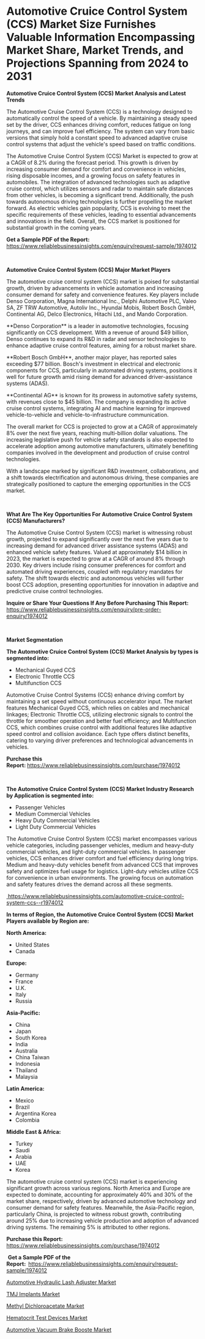 <p><h1>Automotive Cruice Control System (CCS) Market Size Furnishes Valuable Information Encompassing Market Share, Market Trends, and Projections Spanning from 2024 to 2031</h1></p><p><strong>Automotive Cruice Control System (CCS) Market Analysis and Latest Trends</strong></p>
<p><p>The Automotive Cruise Control System (CCS) is a technology designed to automatically control the speed of a vehicle. By maintaining a steady speed set by the driver, CCS enhances driving comfort, reduces fatigue on long journeys, and can improve fuel efficiency. The system can vary from basic versions that simply hold a constant speed to advanced adaptive cruise control systems that adjust the vehicle's speed based on traffic conditions.</p><p>The Automotive Cruise Control System (CCS) Market is expected to grow at a CAGR of 8.2% during the forecast period. This growth is driven by increasing consumer demand for comfort and convenience in vehicles, rising disposable incomes, and a growing focus on safety features in automobiles. The integration of advanced technologies such as adaptive cruise control, which utilizes sensors and radar to maintain safe distances from other vehicles, is becoming a significant trend. Additionally, the push towards autonomous driving technologies is further propelling the market forward. As electric vehicles gain popularity, CCS is evolving to meet the specific requirements of these vehicles, leading to essential advancements and innovations in the field. Overall, the CCS market is positioned for substantial growth in the coming years.</p></p>
<p><strong>Get a Sample PDF of the Report:&nbsp;</strong> <a href="https://www.reliablebusinessinsights.com/enquiry/request-sample/1974012?utm_campaign=63&utm_medium=2&utm_source=Github&utm_content=ia&utm_term=04112024&utm_id=automotive-cruice-control-system-ccs">https://www.reliablebusinessinsights.com/enquiry/request-sample/1974012</a></p>
<p>&nbsp;</p>
<p><strong>Automotive Cruice Control System (CCS) Major Market Players</strong></p>
<p><p>The automotive cruise control system (CCS) market is poised for substantial growth, driven by advancements in vehicle automation and increasing consumer demand for safety and convenience features. Key players include Denso Corporation, Magna International Inc., Delphi Automotive PLC, Valeo SA, ZF TRW Automotive, Autoliv Inc., Hyundai Mobis, Robert Bosch GmbH, Continental AG, Delco Electronics, Hitachi Ltd., and Mando Corporation.</p><p>**Denso Corporation** is a leader in automotive technologies, focusing significantly on CCS development. With a revenue of around $49 billion, Denso continues to expand its R&D in radar and sensor technologies to enhance adaptive cruise control features, aiming for a robust market share.</p><p>**Robert Bosch GmbH**, another major player, has reported sales exceeding $77 billion. Bosch's investment in electrical and electronic components for CCS, particularly in automated driving systems, positions it well for future growth amid rising demand for advanced driver-assistance systems (ADAS).</p><p>**Continental AG** is known for its prowess in automotive safety systems, with revenues close to $45 billion. The company is expanding its active cruise control systems, integrating AI and machine learning for improved vehicle-to-vehicle and vehicle-to-infrastructure communication.</p><p>The overall market for CCS is projected to grow at a CAGR of approximately 8% over the next five years, reaching multi-billion dollar valuations. The increasing legislative push for vehicle safety standards is also expected to accelerate adoption among automotive manufacturers, ultimately benefiting companies involved in the development and production of cruise control technologies.</p><p>With a landscape marked by significant R&D investment, collaborations, and a shift towards electrification and autonomous driving, these companies are strategically positioned to capture the emerging opportunities in the CCS market.</p></p>
<p>&nbsp;</p>
<p><strong>What Are The Key Opportunities For Automotive Cruice Control System (CCS) Manufacturers?</strong></p>
<p><p>The Automotive Cruise Control System (CCS) market is witnessing robust growth, projected to expand significantly over the next five years due to increasing demand for advanced driver assistance systems (ADAS) and enhanced vehicle safety features. Valued at approximately $14 billion in 2023, the market is expected to grow at a CAGR of around 8% through 2030. Key drivers include rising consumer preferences for comfort and automated driving experiences, coupled with regulatory mandates for safety. The shift towards electric and autonomous vehicles will further boost CCS adoption, presenting opportunities for innovation in adaptive and predictive cruise control technologies.</p></p>
<p><strong>Inquire or Share Your Questions If Any Before Purchasing This Report:</strong> <a href="https://www.reliablebusinessinsights.com/enquiry/pre-order-enquiry/1974012?utm_campaign=63&utm_medium=2&utm_source=Github&utm_content=ia&utm_term=04112024&utm_id=automotive-cruice-control-system-ccs">https://www.reliablebusinessinsights.com/enquiry/pre-order-enquiry/1974012</a></p>
<p>&nbsp;</p>
<p><strong>Market Segmentation</strong></p>
<p><strong>The Automotive Cruice Control System (CCS) Market Analysis by types is segmented into:</strong></p>
<p><ul><li>Mechanical Guyed CCS</li><li>Electronic Throttle CCS</li><li>Multifunction CCS</li></ul></p>
<p><p>Automotive Cruise Control Systems (CCS) enhance driving comfort by maintaining a set speed without continuous accelerator input. The market features Mechanical Guyed CCS, which relies on cables and mechanical linkages; Electronic Throttle CCS, utilizing electronic signals to control the throttle for smoother operation and better fuel efficiency; and Multifunction CCS, which combines cruise control with additional features like adaptive speed control and collision avoidance. Each type offers distinct benefits, catering to varying driver preferences and technological advancements in vehicles.</p></p>
<p><strong>Purchase this Report:&nbsp;</strong><a href="https://www.reliablebusinessinsights.com/purchase/1974012?utm_campaign=63&utm_medium=2&utm_source=Github&utm_content=ia&utm_term=04112024&utm_id=automotive-cruice-control-system-ccs">https://www.reliablebusinessinsights.com/purchase/1974012</a></p>
<p>&nbsp;</p>
<p><strong>The Automotive Cruice Control System (CCS) Market Industry Research by Application is segmented into:</strong></p>
<p><ul><li>Passenger Vehicles</li><li>Medium Commercial Vehicles</li><li>Heavy Duty Commercial Vehicles</li><li>Light Duty Commercial Vehicles</li></ul></p>
<p><p>The Automotive Cruise Control System (CCS) market encompasses various vehicle categories, including passenger vehicles, medium and heavy-duty commercial vehicles, and light-duty commercial vehicles. In passenger vehicles, CCS enhances driver comfort and fuel efficiency during long trips. Medium and heavy-duty vehicles benefit from advanced CCS that improves safety and optimizes fuel usage for logistics. Light-duty vehicles utilize CCS for convenience in urban environments. The growing focus on automation and safety features drives the demand across all these segments.</p></p>
<p><a href="https://www.reliablebusinessinsights.com/automotive-cruice-control-system-ccs--r1974012?utm_campaign=63&utm_medium=2&utm_source=Github&utm_content=ia&utm_term=04112024&utm_id=automotive-cruice-control-system-ccs">&nbsp;https://www.reliablebusinessinsights.com/automotive-cruice-control-system-ccs--r1974012</a></p>
<p><strong>In terms of Region, the Automotive Cruice Control System (CCS) Market Players available by Region are:</strong></p>
<p>
    <p> <strong> North America: </strong>
        <ul>
            <li>United States</li>
            <li>Canada</li>
        </ul>
        </p> 
    <p> <strong> Europe: </strong>
        <ul>
            <li>Germany</li>
            <li>France</li>
            <li>U.K.</li>
            <li>Italy</li>
            <li>Russia</li>
        </ul>
        </p> 
    <p> <strong> Asia-Pacific: </strong>
        <ul>
            <li>China</li>
            <li>Japan</li>
            <li>South Korea</li>
            <li>India</li>
            <li>Australia</li>
            <li>China Taiwan</li>
            <li>Indonesia</li>
            <li>Thailand</li>
            <li>Malaysia</li>
        </ul>
        </p> 
    <p> <strong> Latin America: </strong>
        <ul>
            <li>Mexico</li>
            <li>Brazil</li>
            <li>Argentina Korea</li>
            <li>Colombia</li>
        </ul>
        </p> 
    <p> <strong> Middle East & Africa: </strong>
        <ul>
            <li>Turkey</li>
            <li>Saudi</li>
            <li>Arabia</li>
            <li>UAE</li>
            <li>Korea</li>
        </ul>
    </p>
    </p>
<p><p>The automotive cruise control system (CCS) market is experiencing significant growth across various regions. North America and Europe are expected to dominate, accounting for approximately 40% and 30% of the market share, respectively, driven by advanced automotive technology and consumer demand for safety features. Meanwhile, the Asia-Pacific region, particularly China, is projected to witness robust growth, contributing around 25% due to increasing vehicle production and adoption of advanced driving systems. The remaining 5% is attributed to other regions.</p></p>
<p><strong>Purchase this Report: </strong><a href="https://www.reliablebusinessinsights.com/purchase/1974012?utm_campaign=63&utm_medium=2&utm_source=Github&utm_content=ia&utm_term=04112024&utm_id=automotive-cruice-control-system-ccs">https://www.reliablebusinessinsights.com/purchase/1974012</a></p>
<p>&nbsp;<strong>Get a Sample PDF of the Report:&nbsp;&nbsp;</strong><a href="https://www.reliablebusinessinsights.com/enquiry/request-sample/1974012?utm_campaign=63&utm_medium=2&utm_source=Github&utm_content=ia&utm_term=04112024&utm_id=automotive-cruice-control-system-ccs">https://www.reliablebusinessinsights.com/enquiry/request-sample/1974012</a></p>
<p><strong></strong></p>
<p><p><a href="https://github.com/wanvigsqmunsenr/Market-Research-Report-List-1/blob/main/automotive-hydraulic-lash-adjuster-market.md?utm_campaign=63&utm_medium=2&utm_source=Github&utm_content=ia&utm_term=04112024&utm_id=automotive-cruice-control-system-ccs">Automotive Hydraulic Lash Adjuster Market</a></p><p><a href="https://issuu.com/reportprime-2/docs/tmj-implants-market-size-2030.pptx_ad509eb41fb759?utm_campaign=63&utm_medium=2&utm_source=Github&utm_content=ia&utm_term=04112024&utm_id=automotive-cruice-control-system-ccs">TMJ Implants Market</a></p><p><a href="https://medium.com/@lashaunm5st/the-comprehensive-methyl-dichloroacetate-market-research-report-is-essential-for-understanding-a846d2a7cc2e?utm_campaign=63&utm_medium=2&utm_source=Github&utm_content=ia&utm_term=04112024&utm_id=automotive-cruice-control-system-ccs">Methyl Dichloroacetate Market</a></p><p><a href="https://issuu.com/reportprime-2/docs/hematocrit-test-devices-market-size_c695652bc18990?utm_campaign=63&utm_medium=2&utm_source=Github&utm_content=ia&utm_term=04112024&utm_id=automotive-cruice-control-system-ccs">Hematocrit Test Devices Market</a></p><p><a href="https://github.com/rovj3gerson/Market-Research-Report-List-1/blob/main/automotive-vacuum-brake-booste-market.md?utm_campaign=63&utm_medium=2&utm_source=Github&utm_content=ia&utm_term=04112024&utm_id=automotive-cruice-control-system-ccs">Automotive Vacuum Brake Booste Market</a></p></p>